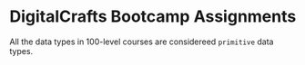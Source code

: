 # DigitalCrafts Bootcamp Assignments 

All the data types in 100-level courses are considereed `primitive` data types. <br>
